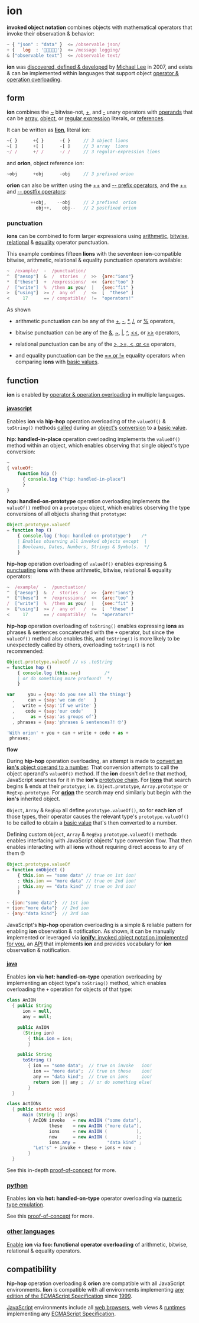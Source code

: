 # ion

**invoked object notation** combines objects with mathematical operators that invoke their
observation & behavior:

```javascript
~ { "json" : "data" }  <= /observable json/
+ {   log  : '👋🏾👨🏾‍💻'}  <= /message logging/
& ["observable text"]  <= /observable text/
```

**ion** was [discovered, defined & developed](../origin.md)
by [Michael Lee](https://github.com/iskitz)
in 2007, and exists & can be implemented within languages that support object
[operator & operation overloading](https://en.wikipedia.org/wiki/Operator_overloading).

## form

**ion** combines the
[~](http://www.ecma-international.org/ecma-262/6.0/index.html#sec-bitwise-not-operator)
bitwise-not,
[+](http://www.ecma-international.org/ecma-262/6.0/index.html#sec-unary-plus-operator),
and [-](http://www.ecma-international.org/ecma-262/6.0/index.html#sec-unary-minus-operator)
unary operators with [operands](https://en.wikipedia.org/wiki/Operand#Computer_science)
that can be 
[array](http://www.ecma-international.org/ecma-262/6.0/index.html#sec-array-initializer),
[object](http://www.ecma-international.org/ecma-262/6.0/index.html#sec-object-initializer),
or
[regular expression](http://www.ecma-international.org/ecma-262/6.0/index.html#sec-literals-regular-expression-literals)
literals, or
[references](http://www.ecma-international.org/ecma-262/6.0/index.html#sec-reference-specification-type).

It can be written as [**lion**](lions.md), literal ion:

```javascript
~{ }      +{ }      -{ }     // 3 object lions
~[ ]      +[ ]      -[ ]     // 3 array  lions
~/ /      +/ /      -/ /     // 3 regular-expression lions
```
and **orion**, object reference ion:

```javascript
~obj      +obj      -obj     // 3 prefixed orion
```

**orion** can also be written using the
[++](http://www.ecma-international.org/ecma-262/6.0/index.html#sec-prefix-increment-operator)
and
[-- prefix operators](http://www.ecma-international.org/ecma-262/6.0/index.html#sec-prefix-decrement-operator),
and the
[++](http://www.ecma-international.org/ecma-262/6.0/index.html#sec-postfix-increment-operator)
and
[-- postfix operators](http://www.ecma-international.org/ecma-262/6.0/index.html#sec-postfix-decrement-operator):

```javascript
         ++obj,    --obj     // 2 prefixed  orion
           obj++,    obj--   // 2 postfixed orion
```

### punctuation

**ions** can be combined to form larger expressions using
[arithmetic](https://developer.mozilla.org/en-US/docs/Web/JavaScript/Guide/Expressions_and_Operators#Arithmetic_operators),
[bitwise](https://developer.mozilla.org/en-US/docs/Web/JavaScript/Guide/Expressions_and_Operators#Bitwise_operators),
[relational](https://developer.mozilla.org/en-US/docs/Web/JavaScript/Reference/Operators/Comparison_Operators#Relational_operators)
&
[equality](https://developer.mozilla.org/en-US/docs/Web/JavaScript/Reference/Operators/Comparison_Operators#Equality_operators)
operator punctuation.

This example combines fifteen **lions** with the seventeen **ion**-compatible bitwise,
arithmetic, relational & equality punctuation operators available:

```javascript
~  /example/  -  /punctuation/
^  ["aesop"]  &  /  stories  /  >>  {are:"ions"}
*  ["these"]  +  /expressions/  <<  {are:"too" }
/  ["write"]  %  /them as you/  |   {see:"fit" }
>  ["using"]  >= /  any of   /  <=  [  "these" ]
<     17      == / compatible/  !=  "operators!"
```

As shown

+ arithmetic punctuation can be any of the
[+](http://www.ecma-international.org/ecma-262/6.0/index.html#sec-addition-operator-plus),
[-](http://www.ecma-international.org/ecma-262/6.0/index.html#sec-subtraction-operator-minus),
[*](http://www.ecma-international.org/ecma-262/6.0/index.html#sec-applying-the-mul-operator),
[/](http://www.ecma-international.org/ecma-262/6.0/index.html#sec-applying-the-div-operator), or
[%](http://www.ecma-international.org/ecma-262/6.0/index.html#sec-applying-the-mod-operator)
operators,

+ bitwise punctuation can be any of the
[&](https://developer.mozilla.org/en-US/docs/Web/JavaScript/Reference/Operators/Bitwise_Operators#Bitwise_AND),
[~](http://www.ecma-international.org/ecma-262/6.0/index.html#sec-bitwise-not-operator),
[|](https://developer.mozilla.org/en-US/docs/Web/JavaScript/Reference/Operators/Bitwise_Operators#Bitwise_OR),
[^](https://developer.mozilla.org/en-US/docs/Web/JavaScript/Reference/Operators/Bitwise_Operators#Bitwise_XOR),
[<<](http://www.ecma-international.org/ecma-262/6.0/index.html#sec-left-shift-operator), or
[\>>](http://www.ecma-international.org/ecma-262/6.0/index.html#sec-signed-right-shift-operator)
operators,

+ relational punctuation can be any of the
[&gt;, &gt;=, <, or <=](http://www.ecma-international.org/ecma-262/6.0/index.html#sec-relational-operators-runtime-semantics-evaluation)
operators,

+ and equality punctuation can be the
[== or !=](http://www.ecma-international.org/ecma-262/6.0/index.html#sec-equality-operators-runtime-semantics-evaluation)
equality operators when comparing **ions** with
[basic values](https://en.m.wikipedia.org/wiki/Primitive_value).


## function

**ion** is enabled by
[operator & operation overloading](https://en.wikipedia.org/wiki/Operator_overloading)
in multiple languages.


#### [javascript](http://www.ecma-international.org/ecma-262/6.0/index.html#sec-overview)

Enables **ion** via **hip-hop** operation overloading of the `valueOf()` & `toString()`
methods [called](http://www.ecma-international.org/ecma-262/6.0/index.html#sec-toprimitive)
during an
[object's](http://www.ecma-international.org/ecma-262/6.0/index.html#sec-object-type)
[conversion](https://en.wikipedia.org/wiki/Type_conversion)
to a [basic value](https://en.wikipedia.org/wiki/Primitive_value).

**hip: handled-in-place** operation overloading implements the `valueOf()` method within an
object, which enables observing that single object's type conversion:

```javascript
~
{ valueOf:
    function hip ()
      { console.log ("hip: handled-in-place")
      }
}
```

**hop: handled-on-prototype** operation overloading implements the `valueOf()` method on a
`prototype` object, which enables observing the type conversions of all objects sharing that
`prototype`:

```javascript
Object.prototype.valueOf
= function hop ()
    { console.log ('hop: handled-on-prototype')    /*
    | Enables observing all invoked objects except  |
    | Booleans, Dates, Numbers, Strings & Symbols.  */
    }
```

**hip-hop** operation overloading of `valueOf()` enables expressing &
[punctuating](#punctuation)
**ions** with these arithmetic, bitwise, relational & equality operators:

```javascript
~  /example/  -  /punctuation/
^  ["aesop"]  &  /  stories  /  >>  {are:"ions"}
*  ["these"]  +  /expressions/  <<  {are:"too" }
/  ["write"]  %  /them as you/  |   {see:"fit" }
>  ["using"]  >= /  any of   /  <=  [  "these" ]
<     17      == / compatible/  !=  "operators!"
```

**hip-hop** operation overloading of `toString()` enables expressing **ions** as phrases &
sentences concatenated with the `+` operator, but since the `valueOf()` method also enables
this, and `toString()` is more likely to be unexpectedly called by others, overloading
`toString()` is not recommended:

```javascript
Object.prototype.valueOf // vs .toString
= function hop ()
    { console.log (this.say)         /*
    | or do something more profound!  */
    }

var     you = {say:'do you see all the things'}
  ,     can = {say:'we can do'   }
  ,   write = {say:'if we write' }
  ,    code = {say:'our code'    }
  ,      as = {say:'as groups of'}
  , phrases = {say:'phrases & sentences?! 🤓'}

'With orion' + you + can + write + code + as +
 phrases;
```

**flow**

During **hip-hop** operation overloading, an attempt is made to
[convert an **ion's** object operand to a number](http://www.ecma-international.org/ecma-262/6.0/index.html#sec-toprimitive).
That conversion attempts to call the object operand's `valueOf()` method. If the **ion**
doesn't define that method, JavaScript searches for it in the **ion's**
[prototype chain](http://www.ecma-international.org/ecma-262/6.0/index.html#sec-objects).
For [**lions**](#form) that search begins & ends at their
`prototype`; i.e. `Object.prototype`, `Array.prototype` or `RegExp.prototype`. For
[**orion**](#form) the search may end similarly but begin with the **ion's** inherited object.

`Object`, `Array` & `RegExp` all define `prototype.valueOf()`, so for each **ion** of those 
types, their operator causes the relevant type's `prototype.valueOf()` to be called to obtain
a [basic value](https://en.m.wikipedia.org/wiki/Primitive_value)
that's then converted to a number.

Defining custom `Object`, `Array` & `RegExp` `prototype.valueOf()` methods
enables interfacing with JavaScript objects' type conversion flow. That then enables
interacting with all **ions** without requiring direct access to any of them 🤓

```javascript
Object.prototype.valueOf
= function onObject ()
    { this.ion == "some data" // true on 1st ion!
    ; this.ion == "more data" // true on 2nd ion!
    ; this.any == "data kind" // true on 3rd ion!
    }

~ {ion:"some data"}  // 1st ion
+ {ion:"more data"}  // 2nd ion
- {any:"data kind"}  // 3rd ion
```

JavaScript's **hip-hop** operation overloading is a simple & reliable pattern for
enabling **ion** observation & notification. As shown, it can be manually implemented or
leveraged via
[**ionify**: invoked object notation implemented for you](http://api.ionify.net/),
an [API](https://en.wikipedia.org/wiki/Application_programming_interface)
that implements **ion** and provides vocabulary for **ion** observation & notification.


#### [java](https://en.wikipedia.org/wiki/Java_(programming_language))

Enables **ion** via **hot: handled-on-type** operation overloading by implementing an object type's
`toString()` method, which enables overloading the `+` operation for objects of that type:

```java
class AnION
  { public String
      ion = null,
      any = null;

    public AnION
      (String ion)
        { this.ion = ion;
        }

    public String
      toString ()
        { ion == "some data";  // true on invoke   ion!
          ion == "more data";  // true on these    ion!
          any == "data kind";  // true on ions     ion!
          return ion || any ;  // or do something else!
        }
  }

class ActIONs
  { public static void
      main (String [] args)
        { AnION invoke   = new AnION ("some data"),
                these    = new AnION ("more data"),
                ions     = new AnION (           ),
                now      = new AnION (           );
                ions.any =            "data kind" ;
          "Let's" + invoke + these + ions + now ;
        }
  }
```

See this in-depth
[proof-of-concept](https://github.com/ionify/ideas/blob/public/java/src/net/ionify/java/Hello.java)
for more.



### [python](https://github.com/ionify/ideas/blob/public/python/ion.proof.py)

Enables **ion** via **hot: handled-on-type** operator overloading via
[numeric type emulation](https://docs.python.org/3.6/reference/datamodel.html#emulating-numeric-types).

See this
[proof-of-concept](https://github.com/ionify/ideas/blob/public/python/ion.proof.py)
for more.



### [other languages](https://en.wikipedia.org/wiki/Operator_overloading#Catalog)

[Enable](https://stackoverflow.com/questions/4421706/what-are-the-basic-rules-and-idioms-for-operator-overloading#4421719)
**ion** via **foo: functional operator overloading** of arithmetic, bitwise, relational & equality operators.


## compatibility

**hip-hop** operation overloading & **orion** are compatible with all JavaScript
environments. **lion** is compatible with all environments implementing
[any edition of the ECMAScript Specification](http://www.ecma-international.org/publications/standards/Ecma-262-arch.htm)
since [1999](http://www.ecma-international.org/publications/files/ECMA-ST-ARCH/ECMA-262,%203rd%20edition,%20December%201999.pdf).

[JavaScript](http://www.ecma-international.org/publications/standards/Ecma-262.htm)
environments include all
[web browsers](https://en.wikipedia.org/wiki/Web_browser), web views &
[runtimes](http://en.wikipedia.org/wiki/JavaScript_engine) implementing any
[ECMAScript Specification](http://www.ecma-international.org/publications/standards/Ecma-262-arch.htm).
